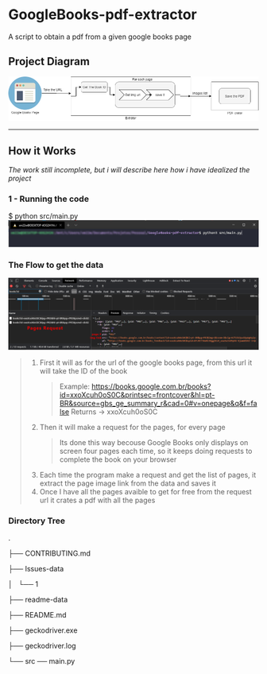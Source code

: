 # GoogleBooks-pdf-extractor
A script to obtain a pdf from a given google books page

## Project Diagram
![alt text](https://raw.githubusercontent.com/CodeWracker/GoogleBooks-pdf-extractor/master/readme-data/diagrama.png)

---------------------------------------

## How it Works
*The work still incomplete, but i will describe here how i have idealized the project*

### 1 - Running the code

  $ python src/main.py
  ![alt text](https://raw.githubusercontent.com/CodeWracker/GoogleBooks-pdf-extractor/master/readme-data/print1.png)
  
### The Flow to get the data

![alt text](https://raw.githubusercontent.com/CodeWracker/GoogleBooks-pdf-extractor/master/readme-data/print2.png)

  >  1. First it will as for the url of the google books page, from this url it will take the ID of the book
  >      > Example: 
  >      > https://books.google.com.br/books?id=xxoXcuh0oS0C&printsec=frontcover&hl=pt-BR&source=gbs_ge_summary_r&cad=0#v=onepage&q&f=false
  >      > Returns -> xxoXcuh0oS0C
  >  2. Then it will make a request for the pages, for every page
  >      > Its done this way becouse Google Books only displays on screen four pages each time, so it keeps doing requests to complete the book on your browser
  >  3. Each time the program make a request and get the list of pages, it extract the page image link from the data and saves it
  >  4. Once I have all the pages avaible to get for free from the request url it crates a pdf with all the pages

### Directory Tree

.

├── CONTRIBUTING.md

├── Issues-data

│   └── 1

├── readme-data

├── README.md

├── geckodriver.exe

├── geckodriver.log

└── src ── main.py

    
